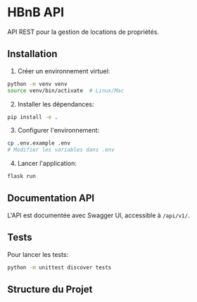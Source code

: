 # HBnB API

API REST pour la gestion de locations de propriétés.

## Installation

1. Créer un environnement virtuel:
```bash
python -m venv venv
source venv/bin/activate  # Linux/Mac
```

2. Installer les dépendances:
```bash
pip install -e .
```

3. Configurer l'environnement:
```bash
cp .env.example .env
# Modifier les variables dans .env
```

4. Lancer l'application:
```bash
flask run
```

## Documentation API

L'API est documentée avec Swagger UI, accessible à `/api/v1/`.

## Tests

Pour lancer les tests:
```bash
python -m unittest discover tests
```

## Structure du Projet
